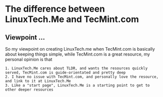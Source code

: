 # The difference between LinuxTech.Me and TecMint.com
## Viewpoint ...
  So my viewpoint on creating LinuxTech.me when TecMint.com is basically about keeping things simple, while TecMint.com is a great   resource, my personal opinion is that
  
    1. LinuxTech.Me cares about TLDR, and wants the resources quickly served, TecMint.com is guide-orientated and pretty deep
    2. I have no issue with TecMint.com, and personally love the resource, and link to it at LinuxTech.Me
    3. Like a "start page", LinuxTech.Me is a starting point to get to other deeper resources
    
    
